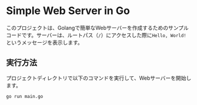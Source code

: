# Simple Web Server in Go

このプロジェクトは、Golangで簡単なWebサーバーを作成するためのサンプルコードです。サーバーは、ルートパス（`/`）にアクセスした際に`Hello, World!`というメッセージを表示します。

## 実行方法

プロジェクトディレクトリで以下のコマンドを実行して、Webサーバーを開始します。

```bash
go run main.go
